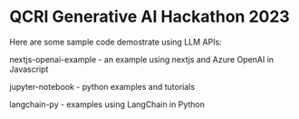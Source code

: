 QCRI Generative AI Hackathon 2023
====

Here are some sample code demostrate using LLM APIs:

  nextjs-openai-example - an example using nextjs and Azure OpenAI in Javascript
  
  jupyter-notebook - python examples and tutorials
  
  langchain-py - examples using LangChain in Python
